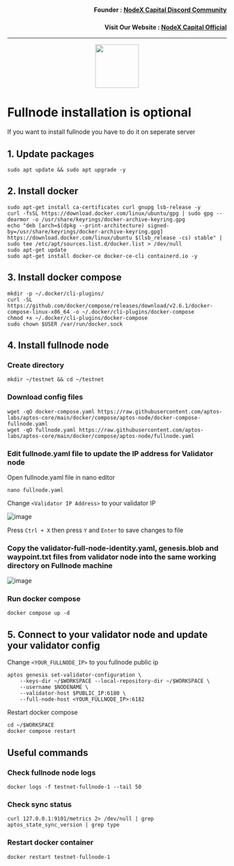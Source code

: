 <h3><p style="font-size:14px" align="right">Founder :
<a href="https://discord.gg/nodexcapital" target="_blank">NodeX Capital Discord Community</a></p></h3>
<h3><p style="font-size:14px" align="right">Visit Our Website :
<a href="https://discord.gg/nodexcapital" target="_blank">NodeX Capital Official</a></p></h3>
<hr>

<p align="center">
  <img width="100" height="auto" src="https://user-images.githubusercontent.com/50621007/165930080-4f541b46-1ae3-461c-acc9-de72d7ab93b7.png">
</p>

# Fullnode installation is optional
If you want to install fullnode you have to do it on seperate server

## 1. Update packages
```
sudo apt update && sudo apt upgrade -y
```

## 2. Install docker
```
sudo apt-get install ca-certificates curl gnupg lsb-release -y
curl -fsSL https://download.docker.com/linux/ubuntu/gpg | sudo gpg --dearmor -o /usr/share/keyrings/docker-archive-keyring.gpg
echo "deb [arch=$(dpkg --print-architecture) signed-by=/usr/share/keyrings/docker-archive-keyring.gpg] https://download.docker.com/linux/ubuntu $(lsb_release -cs) stable" | sudo tee /etc/apt/sources.list.d/docker.list > /dev/null
sudo apt-get update
sudo apt-get install docker-ce docker-ce-cli containerd.io -y
```

## 3. Install docker compose
```
mkdir -p ~/.docker/cli-plugins/
curl -SL https://github.com/docker/compose/releases/download/v2.6.1/docker-compose-linux-x86_64 -o ~/.docker/cli-plugins/docker-compose
chmod +x ~/.docker/cli-plugins/docker-compose
sudo chown $USER /var/run/docker.sock
```

## 4. Install fullnode node
### Create directory
```
mkdir ~/testnet && cd ~/testnet
```

### Download config files
```
wget -qO docker-compose.yaml https://raw.githubusercontent.com/aptos-labs/aptos-core/main/docker/compose/aptos-node/docker-compose-fullnode.yaml
wget -qO fullnode.yaml https://raw.githubusercontent.com/aptos-labs/aptos-core/main/docker/compose/aptos-node/fullnode.yaml
```

### Edit fullnode.yaml file to update the IP address for Validator node
Open fullnode.yaml file in nano editor
```
nano fullnode.yaml
```

Change `<Validator IP Address>` to your validator IP

![image](https://user-images.githubusercontent.com/50621007/176867030-599b91ef-f3c5-4097-a19f-c1acd58a1ae2.png)

Press `Ctrl + X` then press `Y` and `Enter` to save changes to file

### Copy the validator-full-node-identity.yaml, genesis.blob and waypoint.txt files from validator node into the same working directory on Fullnode machine

![image](https://user-images.githubusercontent.com/50621007/177649057-250e4b25-c0c4-44ec-9f10-bb80a46ffdac.png)

### Run docker compose
```
docker compose up -d
```

## 5. Connect to your validator node and update your validator config
Change `<YOUR_FULLNODE_IP>` to you fullnode public ip
```
aptos genesis set-validator-configuration \
    --keys-dir ~/$WORKSPACE --local-repository-dir ~/$WORKSPACE \
    --username $NODENAME \
    --validator-host $PUBLIC_IP:6180 \
    --full-node-host <YOUR_FULLNODE_IP>:6182
```

Restart docker compose
```
cd ~/$WORKSPACE
docker compose restart
```

## Useful commands
### Check fullnode node logs
```
docker logs -f testnet-fullnode-1 --tail 50
```

### Check sync status
```
curl 127.0.0.1:9101/metrics 2> /dev/null | grep aptos_state_sync_version | grep type
```

### Restart docker container
```
docker restart testnet-fullnode-1 
```

